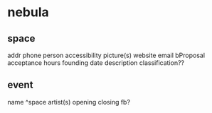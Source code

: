 # nebula

## space

addr
phone
person
accessibility
picture(s)
website
email
bProposal acceptance
hours
founding date
description
classification??


## event

name
^space
artist(s)
opening
closing
fb?
